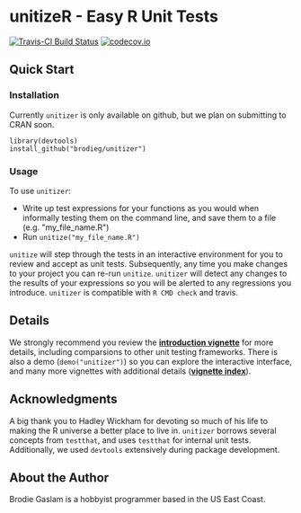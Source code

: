 # unitizeR - Easy R Unit Tests

[![Travis-CI Build Status](https://travis-ci.org/brodieG/unitizer.png?branch=master)](https://travis-ci.org/brodieG/unitizer)
[![codecov.io](https://codecov.io/github/brodieG/unitizer/coverage.svg?branch=master)](https://codecov.io/github/brodieG/unitizer?branch=master)

## Quick Start

### Installation

Currently `unitizer` is only available on github, but we plan on submitting to CRAN soon.

```
library(devtools)
install_github("brodieg/unitizer")
```

### Usage

To use `unitizer`:

* Write up test expressions for your functions as you would when informally testing them on the command line, and save them to a file (e.g. "my_file_name.R")
* Run `unitize("my_file_name.R")`

`unitize` will step through the tests in an interactive environment for you to review and accept as unit tests.  Subsequently, any time you make changes to your project you can re-run `unitize`.  `unitizer` will detect any changes to the results of your expressions so you will be alerted to any regressions you introduce.  `unitizer` is compatible with `R CMD check` and travis.

## Details

We strongly recommend you review the **[introduction vignette](http://htmlpreview.github.io/?https://raw.githubusercontent.com/brodieG/unitizer/master/inst/doc/vgn01introduction.html)** for more details, including comparsions to other unit testing frameworks.  There is also a demo (`demo("unitizer")`) so you can explore the interactive interface, and many more vignettes with additional details (**[vignette index](http://htmlpreview.github.io/?https://raw.githubusercontent.com/brodieG/unitizer/master/inst/doc/unitizer.html)**).

## Acknowledgments

A big thank you to Hadley Wickham for devoting so much of his life to making the R universe a better place to live in.  `unitizer` borrows several concepts from `testthat`, and uses `testthat` for internal unit tests.  Additionally, we used `devtools` extensively during package development.

## About the Author

Brodie Gaslam is a hobbyist programmer based in the US East Coast.
